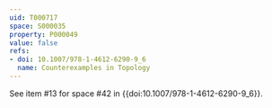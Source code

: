 ```yaml
---
uid: T000717
space: S000035
property: P000049
value: false
refs:
- doi: 10.1007/978-1-4612-6290-9_6
  name: Counterexamples in Topology
---
```


See item #13 for space #42 in {{doi:10.1007/978-1-4612-6290-9_6}}.
